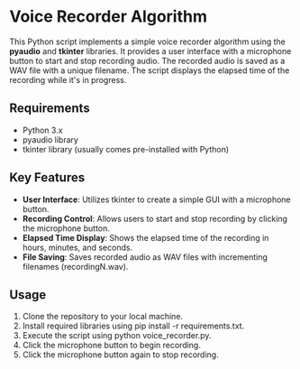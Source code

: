# Voice Recorder Algorithm

This Python script implements a simple voice recorder algorithm using the **pyaudio** and **tkinter** libraries.
It provides a user interface with a microphone button to start and stop recording audio. The recorded audio is saved as a WAV file with a unique filename.
The script displays the elapsed time of the recording while it's in progress.

## Requirements
- Python 3.x
- pyaudio library
- tkinter library (usually comes pre-installed with Python)

## Key Features
- **User Interface**: Utilizes tkinter to create a simple GUI with a microphone button.
- **Recording Control**: Allows users to start and stop recording by clicking the microphone button.
- **Elapsed Time Display**: Shows the elapsed time of the recording in hours, minutes, and seconds.
- **File Saving**: Saves recorded audio as WAV files with incrementing filenames (recordingN.wav).

## Usage
1. Clone the repository to your local machine.
2. Install required libraries using pip install -r requirements.txt.
3. Execute the script using python voice_recorder.py.
4. Click the microphone button to begin recording.
5. Click the microphone button again to stop recording.
